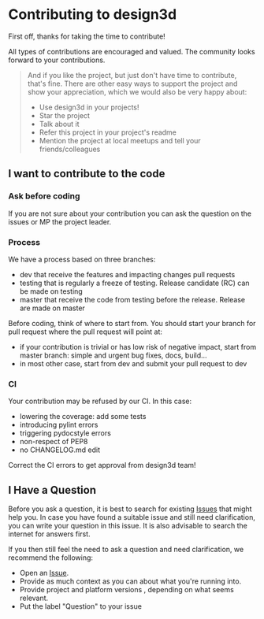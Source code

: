 # Contributing to design3d

First off, thanks for taking the time to contribute! 

All types of contributions are encouraged and valued. The community looks forward to your contributions. 

> And if you like the project, but just don't have time to contribute, that's fine. There are other easy ways to support the project and show your appreciation, which we would also be very happy about:
> - Use design3d in your projects!
> - Star the project
> - Talk about it
> - Refer this project in your project's readme
> - Mention the project at local meetups and tell your friends/colleagues


## I want to contribute to the code

### Ask before coding

If you are not sure about your contribution you can ask the question on the issues or MP the project leader.

### Process

We have a process based on three branches:

- dev that receive the features and impacting changes pull requests
- testing that is regularly a freeze of testing. Release candidate (RC) can be made on testing
- master that receive the code from testing before the release. Release are made on master

Before coding, think of where to start from. You should start your branch for pull request where the pull request will point at:

- if your contribution is trivial or has low risk of negative impact, start from master branch: simple and urgent bug fixes, docs, build...
- in most other case, start from dev and submit your pull request to dev

### CI

Your contribution may be refused by our CI. In this case:
- lowering the coverage: add some tests
- introducing pylint errors
- triggering pydocstyle errors
- non-respect of PEP8
- no CHANGELOG.md edit

Correct the CI errors to get approval from design3d team!

## I Have a Question

Before you ask a question, it is best to search for existing [Issues](/issues) that might help you. In case you have found a suitable issue and still need clarification, you can write your question in this issue. It is also advisable to search the internet for answers first.

If you then still feel the need to ask a question and need clarification, we recommend the following:

- Open an [Issue](/issues/new).
- Provide as much context as you can about what you're running into.
- Provide project and platform versions , depending on what seems relevant.
- Put the label "Question" to your issue
